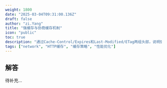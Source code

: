 ```yaml
---
weight: 1800
date: "2025-03-04T09:31:00.136Z"
draft: false
author: "zi.Yang"
title: "强缓存与协商缓存机制"
icon: "public"
toc: true
description: "通过Cache-Control/Expires和Last-Modified/ETag两组头部，说明强缓存与协商缓存的触发条件及验证流程。为何推荐使用immutable指令优化缓存策略？"
tags: ["network", "HTTP缓存", "缓存策略", "性能优化"]
---
```


## 解答

待补充...
